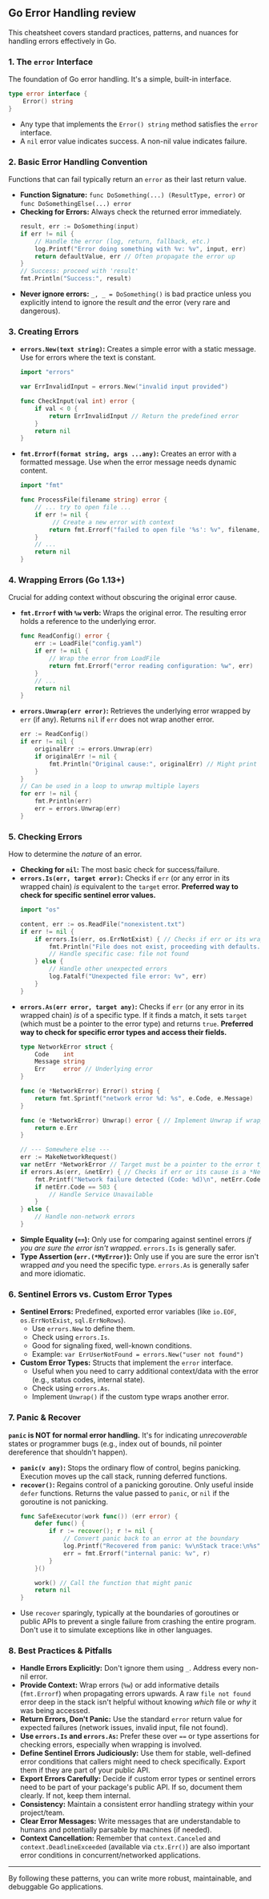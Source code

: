## Go Error Handling review

This cheatsheet covers standard practices, patterns, and nuances for handling errors effectively in Go.

### 1. The `error` Interface

The foundation of Go error handling. It's a simple, built-in interface.

```go
type error interface {
    Error() string
}
```

*   Any type that implements the `Error() string` method satisfies the `error` interface.
*   A `nil` error value indicates success. A non-nil value indicates failure.

### 2. Basic Error Handling Convention

Functions that can fail typically return an `error` as their last return value.

*   **Function Signature:** `func DoSomething(...) (ResultType, error)` or `func DoSomethingElse(...) error`
*   **Checking for Errors:** Always check the returned error immediately.
    ```go
    result, err := DoSomething(input)
    if err != nil {
        // Handle the error (log, return, fallback, etc.)
        log.Printf("Error doing something with %v: %v", input, err)
        return defaultValue, err // Often propagate the error up
    }
    // Success: proceed with 'result'
    fmt.Println("Success:", result)
    ```
*   **Never ignore errors:** `_, _ = DoSomething()` is bad practice unless you explicitly intend to ignore the result *and* the error (very rare and dangerous).

### 3. Creating Errors

*   **`errors.New(text string)`:** Creates a simple error with a static message. Use for errors where the text is constant.
    ```go
    import "errors"

    var ErrInvalidInput = errors.New("invalid input provided") 

    func CheckInput(val int) error {
        if val < 0 {
            return ErrInvalidInput // Return the predefined error
        }
        return nil
    }
    ```
*   **`fmt.Errorf(format string, args ...any)`:** Creates an error with a formatted message. Use when the error message needs dynamic content.
    ```go
    import "fmt"

    func ProcessFile(filename string) error {
        // ... try to open file ...
        if err != nil {
             // Create a new error with context
            return fmt.Errorf("failed to open file '%s': %v", filename, err) 
        }
        // ...
        return nil
    }
    ```

### 4. Wrapping Errors (Go 1.13+)

Crucial for adding context without obscuring the original error cause.

*   **`fmt.Errorf` with `%w` verb:** Wraps the original error. The resulting error holds a reference to the underlying error.
    ```go
    func ReadConfig() error {
        err := LoadFile("config.yaml")
        if err != nil {
            // Wrap the error from LoadFile
            return fmt.Errorf("error reading configuration: %w", err) 
        }
        // ...
        return nil
    }
    ```
*   **`errors.Unwrap(err error)`:** Retrieves the underlying error wrapped by `err` (if any). Returns `nil` if `err` does not wrap another error.
    ```go
    err := ReadConfig()
    if err != nil {
        originalErr := errors.Unwrap(err)
        if originalErr != nil {
            fmt.Println("Original cause:", originalErr) // Might print "file not found" etc.
        }
    }
    // Can be used in a loop to unwrap multiple layers
    for err != nil {
        fmt.Println(err)
        err = errors.Unwrap(err)
    }
    ```

### 5. Checking Errors

How to determine the *nature* of an error.

*   **Checking for `nil`:** The most basic check for success/failure.
*   **`errors.Is(err, target error)`:** Checks if `err` (or any error in its wrapped chain) *is* equivalent to the `target` error. **Preferred way to check for specific sentinel error values.**
    ```go
    import "os"

    content, err := os.ReadFile("nonexistent.txt")
    if err != nil {
        if errors.Is(err, os.ErrNotExist) { // Checks if err or its wrapped cause is os.ErrNotExist
            fmt.Println("File does not exist, proceeding with defaults.")
            // Handle specific case: file not found
        } else {
            // Handle other unexpected errors
            log.Fatalf("Unexpected file error: %v", err)
        }
    }
    ```
*   **`errors.As(err error, target any)`:** Checks if `err` (or any error in its wrapped chain) *is* of a specific type. If it finds a match, it sets `target` (which must be a pointer to the error type) and returns `true`. **Preferred way to check for specific error types and access their fields.**
    ```go
    type NetworkError struct {
        Code    int
        Message string
        Err     error // Underlying error
    }
    
    func (e *NetworkError) Error() string {
        return fmt.Sprintf("network error %d: %s", e.Code, e.Message)
    }

    func (e *NetworkError) Unwrap() error { // Implement Unwrap if wrapping
        return e.Err
    }
    
    // --- Somewhere else ---
    err := MakeNetworkRequest() 
    var netErr *NetworkError // Target must be a pointer to the error type
    if errors.As(err, &netErr) { // Checks if err or its cause is a *NetworkError
        fmt.Printf("Network failure detected (Code: %d)\n", netErr.Code)
        if netErr.Code == 503 {
            // Handle Service Unavailable
        }
    } else {
        // Handle non-network errors
    }
    ```
*   **Simple Equality (`==`):** Only use for comparing against sentinel errors *if you are sure the error isn't wrapped*. `errors.Is` is generally safer.
*   **Type Assertion (`err.(*MyError)`):** Only use if you are sure the error isn't wrapped *and* you need the specific type. `errors.As` is generally safer and more idiomatic.

### 6. Sentinel Errors vs. Custom Error Types

*   **Sentinel Errors:** Predefined, exported error variables (like `io.EOF`, `os.ErrNotExist`, `sql.ErrNoRows`).
    *   Use `errors.New` to define them.
    *   Check using `errors.Is`.
    *   Good for signaling fixed, well-known conditions.
    *   Example: `var ErrUserNotFound = errors.New("user not found")`
*   **Custom Error Types:** Structs that implement the `error` interface.
    *   Useful when you need to carry additional context/data with the error (e.g., status codes, internal state).
    *   Check using `errors.As`.
    *   Implement `Unwrap()` if the custom type wraps another error.

### 7. Panic & Recover

**`panic` is NOT for normal error handling.** It's for indicating *unrecoverable* states or programmer bugs (e.g., index out of bounds, nil pointer dereference that shouldn't happen).

*   **`panic(v any)`:** Stops the ordinary flow of control, begins panicking. Execution moves up the call stack, running deferred functions.
*   **`recover()`:** Regains control of a panicking goroutine. Only useful inside `defer` functions. Returns the value passed to `panic`, or `nil` if the goroutine is not panicking.
    ```go
    func SafeExecutor(work func()) (err error) {
        defer func() {
            if r := recover(); r != nil {
                // Convert panic back to an error at the boundary
                log.Printf("Recovered from panic: %v\nStack trace:\n%s", r, debug.Stack())
                err = fmt.Errorf("internal panic: %v", r)
            }
        }()

        work() // Call the function that might panic
        return nil
    }
    ```
*   Use `recover` sparingly, typically at the boundaries of goroutines or public APIs to prevent a single failure from crashing the entire program. Don't use it to simulate exceptions like in other languages.

### 8. Best Practices & Pitfalls

*   **Handle Errors Explicitly:** Don't ignore them using `_`. Address every non-nil error.
*   **Provide Context:** Wrap errors (`%w`) or add informative details (`fmt.Errorf`) when propagating errors upwards. A raw `file not found` error deep in the stack isn't helpful without knowing *which* file or *why* it was being accessed.
*   **Return Errors, Don't Panic:** Use the standard `error` return value for expected failures (network issues, invalid input, file not found).
*   **Use `errors.Is` and `errors.As`:** Prefer these over `==` or type assertions for checking errors, especially when wrapping is involved.
*   **Define Sentinel Errors Judiciously:** Use them for stable, well-defined error conditions that callers might need to check specifically. Export them if they are part of your public API.
*   **Export Errors Carefully:** Decide if custom error types or sentinel errors need to be part of your package's public API. If so, document them clearly. If not, keep them internal.
*   **Consistency:** Maintain a consistent error handling strategy within your project/team.
*   **Clear Error Messages:** Write messages that are understandable to humans and potentially parsable by machines (if needed).
*   **Context Cancellation:** Remember that `context.Canceled` and `context.DeadlineExceeded` (available via `ctx.Err()`) are also important error conditions in concurrent/networked applications.

---

By following these patterns, you can write more robust, maintainable, and debuggable Go applications.
